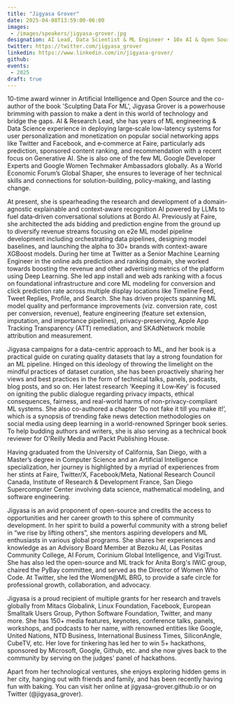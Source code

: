```yaml
---
title: "Jigyasa Grover"
date: 2025-04-08T13:59:00-06:00
images: 
 - /images/speakers/jigyasa-grover.jpg
designation: AI Lead, Data Scientist & ML Engineer • 10x AI & Open Source Award Winner • Google Developer Expert • 'Sculpting Data for ML' Book Author
twitter: https://twitter.com/jigyasa_grover
linkedin: https://www.linkedin.com/in/jigyasa-grover/
github: 
events:
 - 2025
draft: true
---
```


10-time award winner in Artificial Intelligence and Open Source and the co-author of the book 'Sculpting Data For ML', Jigyasa Grover is a powerhouse brimming with passion to make a dent in this world of technology and bridge the gaps. AI & Research Lead, she has years of ML engineering & Data Science experience in deploying large‐scale low-latency systems for user personalization and monetization on popular social networking apps like Twitter and Facebook, and e‐commerce at Faire, particularly ads prediction, sponsored content ranking, and recommendation with a recent focus on Generative AI. She is also one of the few ML Google Developer Experts and Google Women Techmaker Ambassadors globally. As a World Economic Forum’s Global Shaper, she ensures to leverage of her technical skills and connections for solution-building, policy-making, and lasting change.

At present, she is spearheading the research and development of a domain-agnostic explainable and context‐aware recognition AI powered by LLMs to fuel data‐driven conversational solutions at Bordo AI. Previously at Faire, she architected the ads bidding and prediction engine from the ground up to diversify revenue streams focusing on e2e ML model pipeline development including orchestrating data pipelines, designing model baselines, and launching the alpha to 30+ brands with context-aware XGBoost models.  During her time at Twitter as a Senior Machine Learning Engineer in the online ads prediction and ranking domain, she worked towards boosting the revenue and other advertising metrics of the platform using Deep Learning. She led app install and web ads ranking with a focus on foundational infrastructure and core ML modeling for conversion and click prediction rate across multiple display locations like Timeline Feed, Tweet Replies, Profile, and Search. She has driven projects spanning ML model quality and performance improvements (viz. conversion rate, cost per conversion, revenue), feature engineering (feature set extension, imputation, and importance pipelines), privacy-preserving, Apple App Tracking Transparency (ATT) remediation, and SKAdNetwork mobile attribution and measurement. 

Jigyasa campaigns for a data-centric approach to ML, and her book is a practical guide on curating quality datasets that lay a strong foundation for an ML pipeline. Hinged on this ideology of throwing the limelight on the mindful practices of dataset curation, she has been proactively sharing her views and best practices in the form of technical talks, panels, podcasts, blog posts, and so on.  Her latest research 'Keeping it Low‑Key' is focused on igniting the public dialogue regarding privacy impacts, ethical consequences, fairness, and real-world harms of non-privacy-compliant ML systems. She also co-authored a chapter ‘Do not fake it till you make it!’, which is a synopsis of trending fake news detection methodologies on social media using deep learning in a world-renowned Springer book series. To help budding authors and writers, she is also serving as a technical book reviewer for O'Reilly Media and Packt Publishing House.

Having graduated from the University of California, San Diego, with a Master’s degree in Computer Science and an Artificial Intelligence specialization, her journey is highlighted by a myriad of experiences from her stints at Faire, Twitter/X, Facebook/Meta, National Research Council Canada, Institute of Research & Development France, San Diego Supercomputer Center involving data science, mathematical modeling, and software engineering.

Jigyasa is an avid proponent of open-source and credits the access to opportunities and her career growth to this sphere of community development. In her spirit to build a powerful community with a strong belief in “we rise by lifting others”, she mentors aspiring developers and ML enthusiasts in various global programs. She shares her experiences and knowledge as an Advisory Board Member at Bezoku AI, Las Positas Community College, AI Forum, Corinium Global Intelligence, and VigiTrust. She has also led the open-source and ML track for Anita Borg's IWiC group, chaired the PyBay committee, and served as the Director of Women Who Code. At Twitter, she led the Women@ML BRG, to provide a safe circle for professional growth, collaboration, and advocacy. 

Jigyasa is a proud recipient of multiple grants for her research and travels globally from Mitacs Globalink, Linux Foundation, Facebook, European Smalltalk Users Group, Python Software Foundation, Twitter, and many more. She has 150+ media features, keynotes, conference talks, panels, workshops, and podcasts to her name, with renowned entities like Google, United Nations, NTD Business, International Business Times, SiliconAngle, CubeTV,  etc. Her love for tinkering has led her to win 5+ hackathons, sponsored by Microsoft, Google, Github, etc. and she now gives back to the community by serving on the judges' panel of hackathons. 

Apart from her technological ventures, she enjoys exploring hidden gems in her city, hanging out with friends and family, and has been recently having fun with baking. You can visit her online at jigyasa-grover.github.io or on Twitter (@jigyasa_grover).